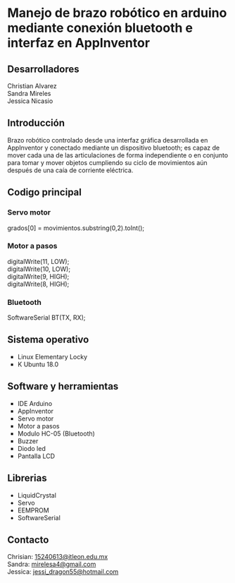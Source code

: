 
# Manejo de brazo robótico en arduino mediante conexión bluetooth e interfaz en AppInventor

## Desarrolladores
Christian Alvarez <br>
Sandra Mireles <br>
Jessica Nicasio <br>

## Introducción

Brazo robótico controlado desde una interfaz gráfica desarrollada en AppInventor y conectado mediante un dispositivo bluetooth; es capaz de mover cada una de las articulaciones de forma independiente o en conjunto para tomar y mover objetos cumpliendo su ciclo de movimientos aún después de una caía de corriente eléctrica.

## Codigo principal
<h3> Servo motor </h3>
grados[0] = movimientos.substring(0,2).toInt();
<h3>  Motor a pasos </h3>
 digitalWrite(11, LOW);  <br>
 digitalWrite(10, LOW);  <br>
 digitalWrite(9, HIGH);  <br>
 digitalWrite(8, HIGH);  <br>
<h3>  Bluetooth </h3>
SoftwareSerial BT(TX, RX);  

## Sistema operativo
<ul>
 <li type="square"> Linux Elementary Locky </li>
 <li type="square"> K Ubuntu 18.0 </li>
</ul>

## Software y herramientas
<ul>
 <li type="square"> IDE Arduino </li>
 <li type="square"> AppInventor </li>
 <li type="square"> Servo motor </li>
 <li type="square"> Motor a pasos </li>
 <li type="square"> Modulo HC-05 (Bluetooth) </li>
 <li type="square"> Buzzer </li>
 <li type="square"> Diodo led </li>
 <li type="square"> Pantalla LCD </li>
</ul>

## Librerias
<ul> 
  <li type = ""> LiquidCrystal </li>
  <li type = ""> Servo </li>
  <li type = ""> EEMPROM </li>
  <li type = ""> SoftwareSerial </li>
</ul>

## Contacto
Chrisian: 15240613@itleon.edu.mx <br>
Sandra: mirelesa4@gmail.com <br>
Jessica: jessi_dragon55@hotmail.com <br>
